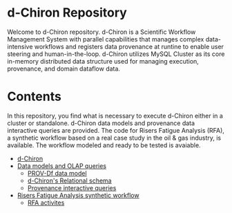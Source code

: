 # d-Chiron Repository
Welcome to d-Chiron repository. d-Chiron is a Scientific Workflow Management System with parallel capabilities that manages complex data-intensive workflows and registers data provenance at runtine to enable user steering and human-in-the-loop. d-Chiron utilizes MySQL Cluster as its core in-memory distributed data structure used for managing execution, provenance, and domain dataflow data.

# Contents

In this repository, you find what is necessary to execute d-Chiron either in a cluster or standalone. d-Chiron data models and provenance data interactive queries are provided. The code for Risers Fatigue Analysis (RFA), a synthetic workflow based on a real case study in the oil & gas industry, is available. The workflow modeled and ready to be tested is avaiable. 

- [d-Chiron](d-chiron) 
- [Data models and OLAP queries](datamodels-and-queries/) 
    - [PROV-Df data model](datamodels-and-queries/PROV-Df.png)
    - [d-Chiron's Relational schema](datamodels-and-queries/relational-database-schema-dChiron-RFA.png) 
    - [Provenance interactive queries](datamodels-and-queries/OLAP-queries.sql)
- [Risers Fatigue Analysis synthetic workflow](rfa-synthetic)
    - [RFA activites](rfa-synthetic/rfa-activities)
